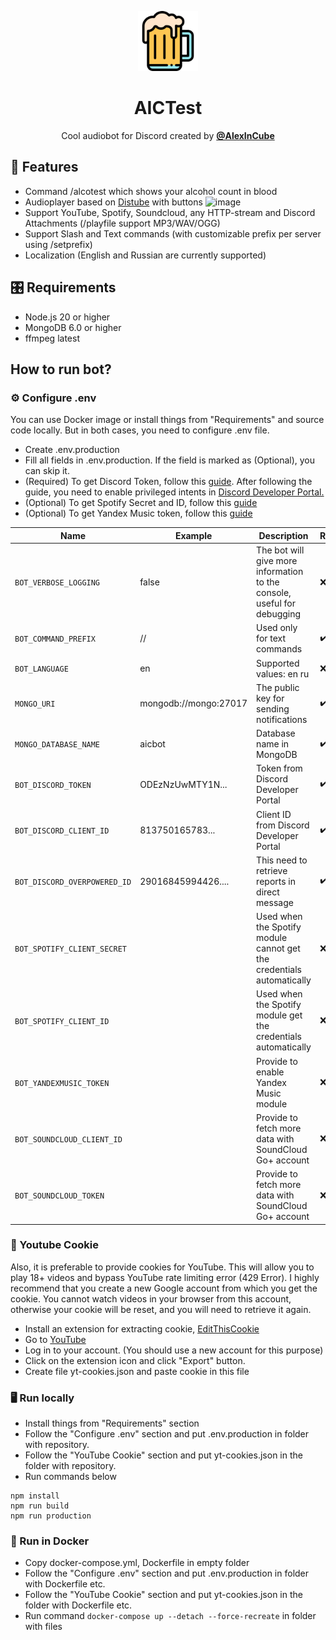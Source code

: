 <p align="center">
    <img width="96" src="src/logo.png" alt="BotLogo">
</p>
<h1 align="center">AICTest</h1>
<p align="center">
Cool audiobot for Discord created by <a href="https://vk.com/alexincube"><b>@AlexInCube</b></a></p>

## 🌟 Features
- Command /alcotest which shows your alcohol count in blood
- Audioplayer based on [Distube](https://github.com/skick1234/DisTube) with buttons ![image](https://i.imgur.com/zqQ6ViY.png)
- Support YouTube, Spotify, Soundcloud, any HTTP-stream and Discord Attachments (/playfile support MP3/WAV/OGG)
- Support Slash and Text commands (with customizable prefix per server using /setprefix)
- Localization (English and Russian are currently supported)

## 🎛️ Requirements
- Node.js 20 or higher
- MongoDB 6.0 or higher
- ffmpeg latest

## How to run bot?
### ⚙️ Configure .env
You can use Docker image or install things from "Requirements" and source code locally.
But in both cases, you need to configure .env file.

- Create .env.production
- Fill all fields in .env.production. If the field is marked as (Optional), you can skip it.
- (Required) To get Discord Token, follow this [guide](https://discordjs.guide/preparations/setting-up-a-bot-application.html#creating-your-bot). After following the guide, you need to enable privileged intents in [Discord Developer Portal.](https://github.com/AlexInCube/AlCoTest/assets/25522245/fdbcdcf1-9501-47f0-93bf-7e76806f623f)
- (Optional) To get Spotify Secret and ID, follow this [guide](https://stevesie.com/docs/pages/spotify-client-id-secret-developer-api)
- (Optional) To get Yandex Music token, follow this [guide](https://github.com/MarshalX/yandex-music-api/discussions/513)

| Name                         | Example               | Description                                                             | Required? |
|------------------------------|-----------------------|-------------------------------------------------------------------------|-----------|
| `BOT_VERBOSE_LOGGING`        | false                 | The bot will give more information to the console, useful for debugging | ❌         |
| `BOT_COMMAND_PREFIX`         | //                    | Used only for text commands                                             | ✔️        |
| `BOT_LANGUAGE`               | en                    | Supported values: en ru                                                 | ❌         |
| `MONGO_URI`                  | mongodb://mongo:27017 | The public key for sending notifications                                | ✔️        |
| `MONGO_DATABASE_NAME`        | aicbot                | Database name in MongoDB                                                | ✔️        |
| `BOT_DISCORD_TOKEN`          | ODEzNzUwMTY1N...      | Token from Discord Developer Portal                                     | ✔️        |
| `BOT_DISCORD_CLIENT_ID`      | 813750165783...       | Client ID from Discord Developer Portal                                 | ✔️        |
| `BOT_DISCORD_OVERPOWERED_ID` | 29016845994426....    | This need to retrieve reports in direct message                         | ✔️        |
| `BOT_SPOTIFY_CLIENT_SECRET`  |                       | Used when the Spotify module cannot get the credentials automatically   | ❌         |
| `BOT_SPOTIFY_CLIENT_ID`      |                       | Used when the Spotify module get the credentials automatically          | ❌         |
| `BOT_YANDEXMUSIC_TOKEN`      |                       | Provide to enable Yandex Music module                                   | ❌         |
| `BOT_SOUNDCLOUD_CLIENT_ID`   |                       | Provide to fetch more data with SoundCloud Go+ account                  | ❌         |
| `BOT_SOUNDCLOUD_TOKEN`       |                       | Provide to fetch more data with SoundCloud Go+ account                  | ❌         |


### 🍪 Youtube Cookie
Also, it is preferable to provide cookies for YouTube.
This will allow you to play 18+ videos and bypass YouTube rate limiting error (429 Error).
I highly recommend that you create a new Google account from which you get the cookie.
You cannot watch videos in your browser from this account,
otherwise your cookie will be reset, and you will need to retrieve it again.

- Install an extension for extracting cookie, [EditThisCookie](https://www.editthiscookie.com/blog/2014/03/install-editthiscookie/)
- Go to [YouTube](https://www.youtube.com/)
- Log in to your account. (You should use a new account for this purpose)
- Click on the extension icon and click "Export" button.
- Create file yt-cookies.json and paste cookie in this file

### 🖥️ Run locally
- Install things from "Requirements" section
- Follow the "Configure .env" section and put .env.production in folder with repository.
- Follow the "YouTube Cookie" section and put yt-cookies.json in the folder with repository.
- Run commands below

```npm
npm install
npm run build
npm run production
```

### 🐋 Run in Docker
- Copy docker-compose.yml, Dockerfile in empty folder
- Follow the "Configure .env" section and put .env.production in folder with Dockerfile etc.
- Follow the "YouTube Cookie" section and put yt-cookies.json in the folder with Dockerfile etc.
- Run command ```docker-compose up --detach --force-recreate``` in folder with files
